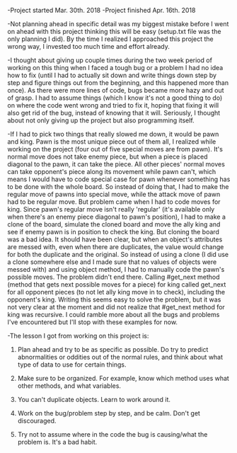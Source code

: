 -Project started Mar. 30th. 2018
-Project finished Apr. 16th. 2018

-Not planning ahead in specific detail was my biggest mistake before I went on ahead with this project
thinking this will be easy (setup.txt file was the only planning I did). By the time I realized I approached
this project the wrong way, I invested too much time and effort already.

-I thought about giving up couple times during the two week period of working on this thing when
I faced a tough bug or a problem I had no idea how to fix (until I had to actually sit down and write things down
step by step and figure things out from the beginning, and this happened more than once). As there were more lines of code,
bugs became more hazy and out of grasp. I had to assume things (which I know it's not a good thing to do) on where the
code went wrong and tried to fix it, hoping that fixing it will also get rid of the bug, instead of knowing that it will.
Seriously, I thought about not only giving up the project but also programming itself.

-If I had to pick two things that really slowed me down, it would be pawn and king. Pawn is the most unique piece out of
them all, I realized while working on the project (four out of five special moves are from pawn).
It's normal move does not take enemy piece, but when a piece is placed diagonal to the pawn, it can take the piece. All other pieces'
normal moves can take opponent's piece along its movement while pawn can't, which means I would have to code special case
for pawn whenever something has to be done with the whole board. So instead of doing that, I had to make the regular move of pawns
into special move, while the attack move of pawn had to be regular move. But problem came when I had to code moves for king. Since pawn's
regular move isn't really 'regular' (it's available only when there's an enemy piece diagonal to pawn's position), I had to make a clone of
the board, simulate the cloned board and move the ally king and see if enemy pawn is in position to check the king. But cloning the board
was a bad idea. It should have been clear, but when an object's attributes are messed with, even when there are duplicates, the value
would change for both the duplicate and the original. So instead of using a clone (I did use a clone somewhere else and I made sure that
no values of objects were messed with) and using object method, I had to manually code the pawn's possible moves. The problem didn't end
there. Calling #get_next method (method that gets next possible moves for a piece) for king called get_next for all opponent pieces
(to not let ally king move in to check), including the opponent's king. Writing this seems easy to solve the problem, but it was not very
clear at the moment and did not realize that #get_next method for king was recursive. I could ramble more about all the bugs and problems I've
encountered but I'll stop with these examples for now.

-The lesson I got from working on this project is:

1. Plan ahead and try to be as specific as possible. Do try to predict abnormalities or oddities out of the normal rules, and think about what type of data to use for certain things.

2. Make sure to be organized. For example, know which method uses what other methods, and what variables.

3. You can't duplicate objects. Learn to work around it.

4. Work on the bug/problem step by step, and be calm. Don't get discouraged.

5. Try not to assume where in the code the bug is causing/what the problem is. It's a bad habit.
